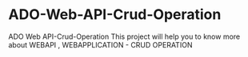 # ADO-Web-API-Crud-Operation
ADO Web API-Crud-Operation
This project will help you to know more about WEBAPI , WEBAPPLICATION - CRUD OPERATION
